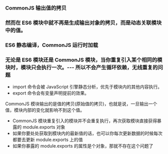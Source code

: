### CommonJS 输出值的拷贝
### 然而在 ES6 模块中就不再是生成输出对象的拷贝，而是动态关联模块中的值。
### ES6 静态编译，CommonJS 运行时加载
### 无论是 ES6 模块还是 CommonJS 模块，当你重复引入某个相同的模块时，模块只会执行一次。--- 所以不会产生循环依赖，无线重复的问题
- import 命令会被 JavaScript 引擎静态分析，优先于模块内的其他内容执行。
- export 命令会有变量声明提前的效果。

CommonJS 模块输出的是值的拷贝(原始值的拷贝)，也就是说，一旦输出一个值，模块内部的变化就影响不到这个值。
- CommonJS 模块重复引入的模块并不会重复执行，再次获取模块直接获得暴露的 module.exports 对象
- 如果你要处处获取到模块内的最新值的话，也可以你每次更新数据的时候每次都要去更新 module.exports 上的值
- 如果你暴露的 module.exports 的属性是个对象，那就不存在这个问题了